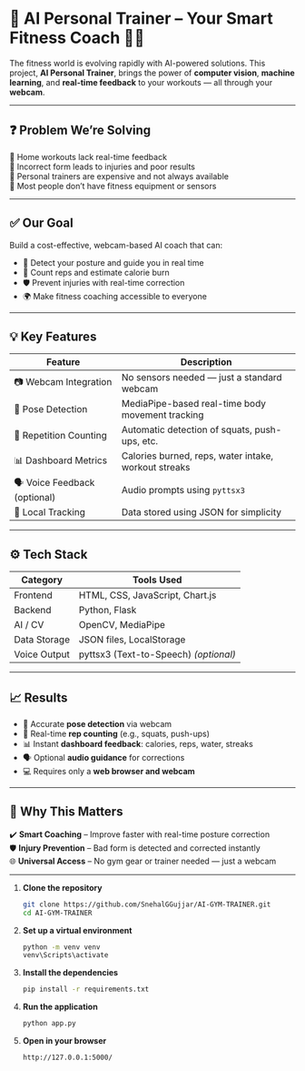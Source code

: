 # 🧠 AI Personal Trainer – Your Smart Fitness Coach 🏋️‍♀️

The fitness world is evolving rapidly with AI-powered solutions. This project, **AI Personal Trainer**, brings the power of **computer vision**, **machine learning**, and **real-time feedback** to your workouts — all through your **webcam**.

---

## ❓ Problem We’re Solving

💢 Home workouts lack real-time feedback  
💢 Incorrect form leads to injuries and poor results  
💢 Personal trainers are expensive and not always available  
💢 Most people don’t have fitness equipment or sensors  

---

## ✅ Our Goal

Build a cost-effective, webcam-based AI coach that can:

- 📏 Detect your posture and guide you in real time  
- 🔁 Count reps and estimate calorie burn  
- 🛡️ Prevent injuries with real-time correction  
- 🌍 Make fitness coaching accessible to everyone  

---

## 💡 Key Features

| Feature                         | Description                                          |
|----------------------------------|------------------------------------------------------|
| 📷 Webcam Integration            | No sensors needed — just a standard webcam          |
| 🧍 Pose Detection                | MediaPipe-based real-time body movement tracking    |
| 🔁 Repetition Counting          | Automatic detection of squats, push-ups, etc.       |
| 📊 Dashboard Metrics            | Calories burned, reps, water intake, workout streaks|
| 🗣️ Voice Feedback (optional)    | Audio prompts using `pyttsx3`                       |
| 🔐 Local Tracking               | Data stored using JSON for simplicity               |

---

## ⚙️ Tech Stack

| Category     | Tools Used                                |
|--------------|--------------------------------------------|
| Frontend     | HTML, CSS, JavaScript, Chart.js           |
| Backend      | Python, Flask                             |
| AI / CV      | OpenCV, MediaPipe                         |
| Data Storage | JSON files, LocalStorage                  |
| Voice Output | pyttsx3 (Text-to-Speech) *(optional)*     |

---

## 📈 Results

- 🧍 Accurate **pose detection** via webcam  
- 🔁 Real-time **rep counting** (e.g., squats, push-ups)  
- 📊 Instant **dashboard feedback**: calories, reps, water, streaks  
- 🗣️ Optional **audio guidance** for corrections  
- 💻 Requires only a **web browser and webcam**  

---

## 💪 Why This Matters

✔️ **Smart Coaching** – Improve faster with real-time posture correction  
🛡️ **Injury Prevention** – Bad form is detected and corrected instantly  
🌐 **Universal Access** – No gym gear or trainer needed — just a webcam  

---


1. **Clone the repository**
   ```bash
   git clone https://github.com/SnehalGGujjar/AI-GYM-TRAINER.git
   cd AI-GYM-TRAINER
   ```

2. **Set up a virtual environment**
   ```bash
   python -m venv venv
   venv\Scripts\activate
   ```

3. **Install the dependencies**
   ```bash
   pip install -r requirements.txt
   ```

4. **Run the application**
   ```bash
   python app.py
   ```

5. **Open in your browser**
   ```bash
   http://127.0.0.1:5000/
   ```






